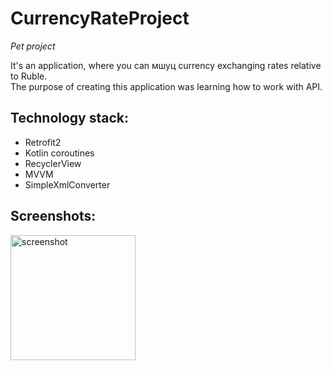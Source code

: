 # CurrencyRateProject
*Pet project*<br/>

It's an application, where you can мшуц currency exchanging rates relative to Ruble.<br/>
The purpose of creating this application was learning how to work with API.

## Technology stack:
- Retrofit2
- Kotlin coroutines
- RecyclerView
- MVVM
- SimpleXmlConverter

## Screenshots:
<img src="https://user-images.githubusercontent.com/98749008/193379224-efa335d1-82c5-41f2-ace4-29f20bbe0757.jpeg" alt="screenshot" width="200" />

